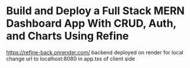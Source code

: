 # Build and Deploy a Full Stack MERN Dashboard App With CRUD, Auth, and Charts Using Refine




https://refine-back.onrender.com/ backend deployed on render for local change url to localhost:8080 in app.txs of client side
